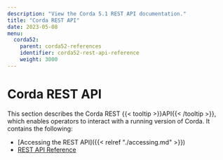 ```yaml
---
description: "View the Corda 5.1 REST API documentation."
title: "Corda REST API"
date: 2023-05-08
menu:
  corda52:
    parent: corda52-references
    identifier: corda52-rest-api-reference
    weight: 3000
---
```

# Corda REST API

This section describes the Corda REST {{< tooltip >}}API{{< /tooltip >}}, which enables operators to interact with a running version of Corda. It contains the following:

* [Accessing the REST API]({{< relref "./accessing.md" >}})
* [REST API Reference](./rest-api/openapi.html)
